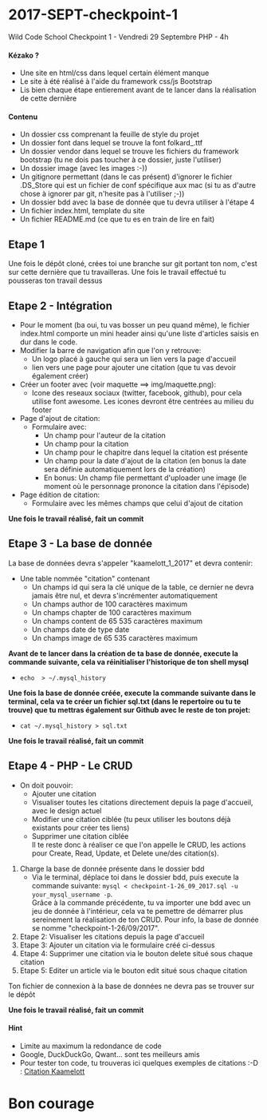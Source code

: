 # 2017-SEPT-checkpoint-1
Wild Code School Checkpoint 1 - Vendredi 29 Septembre
PHP - 4h

#### Kézako ?

- Une site en html/css dans lequel certain élément manque
- Le site à été réalisé à l'aide du framework css/js Bootstrap
- Lis bien chaque étape entierement avant de te lancer dans la réalisation de cette dernière

#### Contenu

- Un dossier css comprenant la feuille de style du projet
- Un dossier font dans lequel se trouve la font folkard_.ttf
- Un dossier vendor dans lequel se trouve les fichiers du framework bootstrap (tu ne dois pas toucher à ce dossier, juste l'utiliser)
- Un dossier image (avec les images :-))
- Un gitignore permettant (dans le cas présent) d'ignorer le fichier .DS_Store qui est un fichier de conf spécifique aux mac (si tu as d'autre chose à ignorer par git, n'hesite pas à l'utiliser ;-))
- Un dossier bdd avec la base de donnée que tu devra utiliser à l'étape 4
- Un fichier index.html, template du site
- Un fichier README.md (ce que tu es en train de lire en fait)

## Etape 1
Une fois le dépôt cloné, crées toi une branche sur git portant ton nom, c'est sur cette dernière que tu travailleras.
Une fois le travail effectué tu pousseras ton travail dessus

## Etape 2 - Intégration

- Pour le moment (ba oui, tu vas bosser un peu quand même), le fichier index.html comporte un mini header ainsi qu'une liste d'articles saisis en dur dans le code.
 - Modifier la barre de navigation afin que l'on y retrouve:
   - Un logo placé à gauche qui sera un lien vers la page d'accueil
   - lien vers une page pour ajouter une citation (que tu vas devoir également créer)
 - Créer un footer avec (voir maquette ==> img/maquette.png):
   - Icone des reseaux sociaux (twitter, facebook, github), pour cela utilise font awesome. Les icones devront être centrées au milieu du footer
 - Page d'ajout de citation:
   - Formulaire avec:
     - Un champ pour l'auteur de la citation
     - Un champ pour la citation
     - Un champ pour le chapitre dans lequel la citation est présente
     - Un champ pour la date d'ajout de la citation (en bonus la date sera définie automatiquement lors de la création)
     - En bonus: Un champ file permettant d'uploader une image (le moment où le personnage prononce la citation dans l'épisode)
 - Page édition de citation:
   - Formulaire avec les mêmes champs que celui d'ajout de citation

**Une fois le travail réalisé, fait un commit**

## Etape 3 - La base de donnée

 La base de données devra s'appeler "kaamelott_1_2017" et devra contenir:
   - Une table nommée "citation" contenant
     - Un champs id qui sera la clé unique de la table, ce dernier ne devra jamais être nul, et devra s'incrémenter automatiquement
     - Un champs author de 100 caractères maximum
     - Un champs chapter de 100 caractères maximum
     - Un champs content de 65 535 caractères maximum
     - Un champs date de type date
     - Un champs image de 65 535 caractères maximum  

**Avant de te lancer dans la création de ta base de donnée, execute la commande suivante, cela va réinitialiser l'historique de ton shell mysql**

- ```echo  > ~/.mysql_history```

**Une fois la base de donnée créée, execute la commande suivante dans le terminal, cela va te créer un fichier sql.txt (dans le repertoire ou tu te trouve) que tu mettras également sur Github avec le reste de ton projet:**  
 - ```cat ~/.mysql_history > sql.txt```  

**Une fois le travail réalisé, fait un commit**

## Etape 4 - PHP - Le CRUD

 - On doit pouvoir:
   - Ajouter une citation
   - Visualiser toutes les citations directement depuis la page d'accueil, avec le design actuel
   - Modifier une citation ciblée (tu peux utiliser les boutons déjà existants pour créer tes liens)
   - Supprimer une citation ciblée  
Il te reste donc à réaliser ce que l'on appelle le CRUD, les actions pour Create, Read, Update, et Delete une/des citation(s).

1. Charge la base de donnée présente dans le dossier bdd
   - Via le terminal, déplace toi dans le dossier bdd, puis execute la commande suivante: `mysql < checkpoint-1-26_09_2017.sql -u your_mysql_username -p`.  
   Grâce à la commande précédente, tu va importer une bdd avec un jeu de donnée à l'intérieur, cela va te pemettre de démarrer plus sereinement la réalisation de ton CRUD. Pour info, la base de donnée se nomme "checkpoint-1-26/09/2017".
2. Etape 2: Visualiser les citations depuis la page d'accueil
3. Etape 3: Ajouter un citation via le formulaire créé ci-dessus
4. Etape 4: Supprimer une citation via le bouton delete situé sous chaque citation
5. Etape 5: Editer un article via le bouton edit situé sous chaque citation  

Ton fichier de connexion à la base de données ne devra pas se trouver sur le dépôt

**Une fois le travail réalisé, fait un commit**

#### Hint
 - Limite au maximum la redondance de code
 - Google, DuckDuckGo, Qwant... sont tes meilleurs amis
 - Pour tester ton code, tu trouveras ici quelques exemples de citations :-D : [Citation Kaamelott](https://fr.wikiquote.org/wiki/Kaamelott)

# Bon courage
